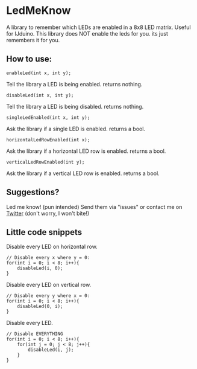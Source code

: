 # LedMeKnow
A library to remember which LEDs are enabled in a 8x8 LED matrix. Useful for IJduino.
This library does NOT enable the leds for you. its just remembers it for you.

## How to use:
````Arduino
enableLed(int x, int y);
````
Tell the library a LED is being enabled. returns nothing.


````Arduino
disableLed(int x, int y);
````
Tell the library a LED is being disabled. returns nothing.


````Arduino
singleLedEnabled(int x, int y);
````
Ask the library if a single LED is enabled. returns a bool.


````Arduino
horizontalLedRowEnabled(int x);
````
Ask the library if a horizontal LED row is enabled. returns a bool.


````Arduino
verticalLedRowEnabled(int y);
````
Ask the library if a vertical LED row is enabled. returns a bool.


## Suggestions?
Led me know! (pun intended) 
Send them via "issues" or contact me on [Twitter](https://twitter.com/naamloos_nl)  (don't worry, I won't bite!)


## Little code snippets

Disable every LED on horizontal row.
````Arduino
// Disable every x where y = 0:
for(int i = 0; i < 8; i++){
	disableLed(i, 0);
}
````


Disable every LED on vertical row.
````Arduino
// Disable every y where x = 0:
for(int i = 0; i < 8; i++){
	disableLed(0, i);
}
````


Disable every LED.
````Arduino
// Disable EVERYTHING
for(int i = 0; i < 8; i++){
	for(int j = 0; j < 8; j++){
		disableLed(i, j);
	}
}
````
